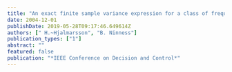 ```yaml
---
title: "An exact finite sample variance expression for a class of frequency function estimates"
date: 2004-12-01
publishDate: 2019-05-28T09:17:46.649614Z
authors: [" H.~Hjalmarsson", "B. Ninness"]
publication_types: ["1"]
abstract: ""
featured: false
publication: "*IEEE Conference on Decision and Control*"
---
```


